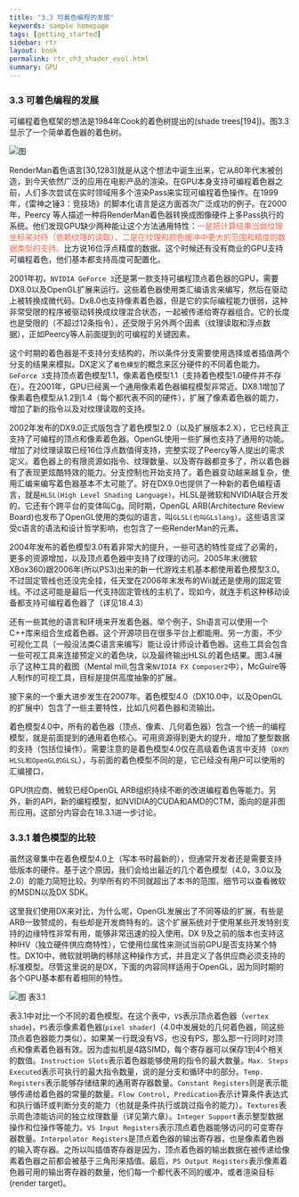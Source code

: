```yaml
---
title: "3.3 可着色编程的发展"
keywords: sample homepage
tags: [getting_started]
sidebar: rtr
layout: book
permalink: rtr_ch3_shader_evol.html
summary: GPU
---
```


### 3.3 可着色编程的发展
可编程着色框架的想法是1984年Cook的着色树提出的(shade trees[194])。图3.3显示了一个简单着色器的着色树。

![图](/images/RTR3.03.03.png)

RenderMan着色语言[30,1283]就是从这个想法中诞生出来，它从80年代末被创造，到今天依然广泛的应用在电影产品的渲染。在GPU本身支持可编程着色器之前，人们多次尝试在实时领域用多个渲染Pass来实现可编程着色操作。在1999年，《雷神之锤3：竞技场》的脚本化语言是这方面首次广泛成功的例子。在2000年，Peercy 等人描述一种将RenderMan着色器转换成图像硬件上多Pass执行的系统。他们发现GPU缺少两种能让这个方法通用特性：<font color="tomato">一是把计算结果当做纹理坐标来对待（依赖纹理的读取），二是在纹理和颜色缓冲中更大的范围和精度的数据类型的支持。</font>比方说16位浮点精度的数据。这个时候还有没有商业的GPU支持可编程着色，他们基本都支持高度可配置化。

2001年初，`NVIDIA GeForce 3`还是第一款支持可编程顶点着色器的GPU，需要DX8.0以及OpenGL扩展来运行。这些着色器使用类汇编语言来编写，然后在驱动上被转换成微代码。Dx8.0也支持像素着色器，但是它的实际编程能力很弱，这种非常受限的程序被驱动转换成纹理混合状态，一起被传递给寄存器组合。它的长度也是受限的（不超过12条指令），还受限于另外两个因素（纹理读取和浮点数据），正如Peercy等人前面提到的可编程的关键因素。

这个时期的着色器是不支持分支结构的，所以条件分支需要使用选择或者插值两个分支的结果来模拟。DX定义了`着色模型`的概念来区分硬件的不同着色能力。`GeForce 3`支持顶点着色模型1.1，像素着色模型1.1（支持着色模型1.0硬件并不存在）。在2001年，GPU已经离一个通用像素着色器编程模型非常近。DX8.1增加了像素着色模型从1.2到1.4（每个都代表不同的硬件），扩展了像素着色器的能力，增加了新的指令以及对纹理读取的支持。

2002年发布的DX9.0正式版包含了着色模型2.0（以及扩展版本2.X），它已经真正支持了可编程的顶点和像素着色器。OpenGL使用一些扩展也支持了通用的功能。增加了对纹理读取已经16位浮点数值得支持，完整实现了Peercy等人提出的需求定义。着色器上的有限资源如指令、纹理数量、以及寄存器都变多了，所以着色器有了表现更炫酷特效的能力。分支控制也开始支持了。着色器变动越来越复杂，使用汇编来编写着色器基本不太可能了。好在DX9.0也提供了一种新的着色编程语言，就是`HLSL(High Level Shading Language)`。HLSL是微软和NVIDIA联合开发的，它还有个跨平台的变体叫Cg。同时期，OpenGL ARB(Architecture Review Board)也发布了OpenGL使用的类似的语言，叫`GLSL(也叫GLslang)`。这些语言深受c语言的语法和设计哲学影响，也包含了一些RenderMan的元素。

2004年发布的着色模型3.0有着非常大的提升，一些可选的特性变成了必需的，更多的资源增加，以及顶点着色器中支持了纹理的访问。2005年末(微软XBox360)跟2006年(所以PS3)出来的新一代游戏主机基本都使用着色模型3.0。不过固定管线也还没完全挂，任天堂在2006年末发布的Wii就还是使用的固定管线。不过这可能是最后一代支持固定管线的主机了，现如今，就连手机这种移动设备都支持可编程着色器了（详见18.4.3）

还有一些其他的语言和环境来开发着色器。举个例子，Sh语言可以使用一个C++库来组合生成着色器。这个开源项目在很多平台上都能用。另一方面，不少可视化工具（一般没法类C语言来编写）能让设计师设计着色器。这些工具会包含一些可视工具来连接预定义的着色块，以及最终输出HLSL的着色结果。图3.4展示了这种工具的截图（Mental mill,包含来`NVIDIA FX Composer2`中），McGuire等人制作的可视工具，目标是提供高度抽象的扩展。

接下来的一个重大进步发生在2007年。着色模型4.0（DX10.0中，以及OpenGL的扩展中）包含了一些主要特性，比如几何着色器和流输出。

着色模型4.0中，所有的着色器（顶点、像素、几何着色器）包含一个统一的编程模型，就是前面提到的通用着色核心。可用资源得到更大的提升，增加了整型数据的支持（包括位操作）。需要注意的是着色模型4.0仅在高级着色语言中支持（`DX的HLSL和OpenGL的GLSL`），与前面的着色模型不同的是，它已经没有用户可以使用的汇编接口，

GPU供应商、微软已经OpenGL ARB组织持续不断的改进编程着色等能力。另外，新的API，新的编程模型，如NVIDIA的CUDA和AMD的CTM，面向的是非图形应用。这部分内容会在18.3.1进一步讨论。

### 3.3.1 着色模型的比较
虽然这章集中在着色模型4.0上（写本书时最新的），但通常开发者还是需要支持低版本的硬件。基于这个原因，我们会给出最近的几个着色模型（4.0，3.0以及2.0）的能力简短比较。列举所有的不同就超出了本书的范围，细节可以查看微软的MSDN以及DX SDK。

这里我们使用DX来对比，为什么呢，OpenGL发展出了不同等级的扩展，有些是ARB一致赞成的，有些却是开发商特有的。这个扩展系统对于使用某些开发特别支持的边缘特性非常有用，能够非常迅速的投入使用。DX
9及之前的版本也支持这种IHV（独立硬件供应商特性），它使用位属性来测试当前GPU是否支持某个特性。DX10中，微软就明确的移除这种操作方式，并且定义了各供应商必须支持的标准模型。尽管这里说的是DX，下面的内容同样适用于OpenGL，因为同时期的各个GPU基本都有着相同的特性。

![图](/images/RTR3.03.01t.png)
表3.1

表3.1中对比一个不同的着色模型。在这个表中，`VS`表示顶点着色器（`vertex shade`)，`PS`表示像素着色器(`pixel shader`)（4.0中发展处的几何着色器，同这些顶点着色器能力类似）。如果某一行既没有VS，也没有PS，那么那一行同时对顶点和像素着色器有效。因为虚拟机是4路SIMD，每个寄存器可以保存1到4个相关的数值。`Instruction Slots`表示着色器能够使用的指令的最大数量。`Max. Steps Executed`表示可执行的最大指令数量，说的是分支和循环中的部分。`Temp. Registers`表示能够存储结果的通用寄存器数量。`Constant Registers`则是表示能够传递给着色器的常量的数量。`Flow Control, Predication`表示计算条件表达式和执行循环或判断分支的能力（也就是条件执行或跳过指令的能力）。`Textures`表示周色漆能访问的独立纹理数量（详见第六章）。`Integer Support`表示整型数据操作和位操作等能力。`VS Input Registers`表示顶点着色器能够访问的可变寄存器数量。`Interpolator Registers`是顶点着色器的输出寄存器，也是像素着色器的输入寄存器。之所以叫插值寄存器是因为，顶点着色器的输出数据在被传递给像素着色器之前都会被基于三角形来插值。最后，`PS Output Registers`表示像素着色器可用的输出寄存器的数量，他们每一个都代表不同的缓冲，或者渲染目标(render target)。

